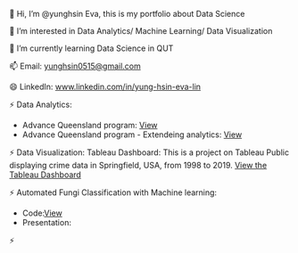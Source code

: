 👋 Hi, I’m @yunghsin Eva, this is my portfolio about Data Science

👀 I’m interested in Data Analytics/ Machine Learning/ Data Visualization

🌱 I’m currently learning Data Science in QUT

📫 Email: yunghsin0515@gmail.com

😄 LinkedIn: www.linkedin.com/in/yung-hsin-eva-lin

⚡ Data Analytics:
- Advance Queensland program:
   [View](https://github.com/yunghsineva/Data-Science/blob/main/Data%20Analytics%20-%20Advance%20Queensland%20program.ipynb)
- Advance Queensland program - Extendeing analytics:
  [View](https://github.com/yunghsineva/Data-Science/blob/main/Extending%20Analytics%20-%20Advance%20Queensland%20program.ipynb)
  
⚡ Data Visualization: Tableau Dashboard:
  This is a project on Tableau Public displaying crime data in Springfield, USA, from 1998 to 2019.  [View the Tableau Dashboard](https://public.tableau.com/app/profile/yung.hsin.lin/viz/CrimesinUSASpringfieldfrom1998to2019/Final#1)

⚡ Automated Fungi Classification with Machine learning:
- Code:[View]()
- Presentation:

⚡  
<!---
yunghsin/eva is a ✨ special ✨ repository because its `README.md` (this file) appears on your GitHub profile.
You can click the Preview link to take a look at your changes.
--->
